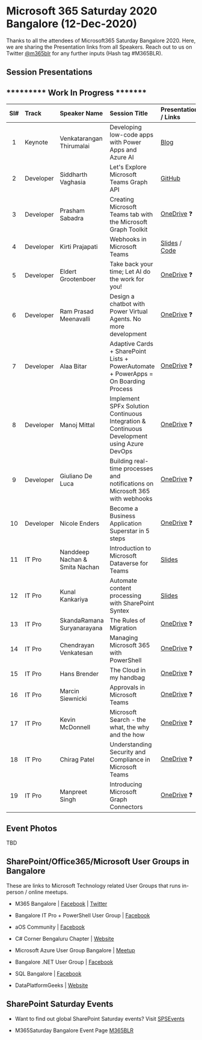 # Microsoft 365 Saturday 2020 Bangalore (12-Dec-2020)

Thanks to all the attendees of Microsoft365 Saturday Bangalore 2020.  Here, we are sharing the Presentation links from all Speakers. Reach out to us on Twitter [@m365blr](https://twitter.com/m365blr "Microsoft365 Bangalore") for any further inputs (Hash tag #M365BLR).

## Session Presentations

## ********* Work In Progress ******* 

| Sl# | Track | Speaker Name | Session Title | Presentation / Links |
|:---:|:------|:-----------|:---------|:------------|
| 1  | Keynote | Venkatarangan Thirumalai | Developing low-code apps with Power Apps and Azure AI | [Blog](https://venkatarangan.com/blog/2020/12/developing-low-code-apps-with-microsoft-power-apps-and-ai-builder/  "Venkatarangan's Personal Blog")  |
| 2  | Developer | Siddharth Vaghasia | Let's Explore Microsoft Teams Graph API | [GitHub](https://github.com/siddharth-vaghasia/public-docs/blob/master/M365BLR-ExploreTeamsAPI-SiddharthVaghasia.pptx "Siddharth Vaghasia's Personal GitHub") |
| 3  | Developer | Prasham Sabadra | Creating Microsoft Teams tab with the Microsoft Graph Toolkit | [OneDrive](https://github.com/mstechcomin "TBD") :question: |
| 4  | Developer | Kirti Prajapati | Webhooks in Microsoft Teams | [Slides](https://github.com/mstechcomin/m365-saturday-2020-blr/blob/master/docs/Webhooks-in-Microsoft-Teams_Kirti-Prajapati_M365BLR2020.pdf?raw=true "Slides") / [Code](https://github.com/mstechcomin/m365-saturday-2020-blr/blob/main/code/OutgoingWHSample.zip "Code") |
| 5  | Developer | Eldert Grootenboer | Take back your time; Let AI do the work for you! | [OneDrive](https://github.com/mstechcomin "TBD") :question: |
| 6  | Developer | Ram Prasad Meenavalli | Design a chatbot with Power Virtual Agents. No more development | [OneDrive](https://github.com/mstechcomin "TBD") :question: |
| 7  | Developer | Alaa Bitar | Adaptive Cards + SharePoint Lists + PowerAutomate + PowerApps = On Boarding Process | [OneDrive](https://github.com/mstechcomin "TBD") :question: |
| 8  | Developer | Manoj Mittal | Implement SPFx Solution Continuous Integration & Continuous Development using Azure DevOps | [OneDrive](https://github.com/mstechcomin "TBD") :question: |
| 9  | Developer | Giuliano De Luca | Building real-time processes and notifications on Microsoft 365 with webhooks | [OneDrive](https://github.com/mstechcomin "TBD") :question: |
| 10 | Developer | Nicole Enders | Become a Business Application Superstar in 5 steps | [OneDrive](https://github.com/mstechcomin "TBD") :question: |
| 11 | IT Pro | Nanddeep Nachan & Smita Nachan | Introduction to Microsoft Dataverse for Teams | [Slides](https://github.com/mstechcomin/m365-saturday-2020-blr/blob/master/docs/Introduction-to-Microsoft-Dataverse-for-Teams_Nanddeep-Nachan-and-Smita-Nachan_M365BLR2020?raw=true "Slides") |
| 12 | IT Pro | Kunal Kankariya | Automate content processing with SharePoint Syntex | [Slides](https://github.com/mstechcomin/m365-saturday-2020-blr/blob/master/docs/Automate-content-processing-with-SharePoint-Syntex_Kunal-Kankariya_M365BLR2020.pdf?raw=true "Slides") |
| 13 | IT Pro | SkandaRamana Suryanarayana | The Rules of Migration | [OneDrive](https://github.com/mstechcomin "TBD") :question: |
| 14 | IT Pro | Chendrayan Venkatesan | Managing Microsoft 365 with PowerShell | [OneDrive](https://github.com/mstechcomin "TBD") :question: |
| 15 | IT Pro | Hans Brender | The Cloud in my handbag | [OneDrive](https://github.com/mstechcomin "TBD") :question: |
| 16 | IT Pro | Marcin Siewnicki | Approvals in Microsoft Teams | [OneDrive](https://github.com/mstechcomin "TBD") :question: |
| 17 | IT Pro | Kevin McDonnell | Microsoft Search - the what, the why and the how | [OneDrive](https://github.com/mstechcomin "TBD") :question: |
| 18 | IT Pro | Chirag Patel | Understanding Security and Compliance in Microsoft Teams | [OneDrive](https://github.com/mstechcomin "TBD") :question: |
| 19 | IT Pro | Manpreet Singh | Introducing Microsoft Graph Connectors | [OneDrive](https://github.com/mstechcomin "TBD") :question: |


## Event Photos
TBD 

## SharePoint/Office365/Microsoft User Groups in Bangalore
These are links to Microsoft Technology related User Groups that runs in-person / online meetups.
* M365 Bangalore | [Facebook](https://www.facebook.com/groups/m365blr/ "Facebook") | [Twitter](https://twitter.com/m365blr "Twitter")

* Bangalore IT Pro + PowerShell User Group | [Facebook](https://www.facebook.com/groups/psbug/ "Facebook")

* aOS Community | [Facebook](https://www.facebook.com/aosComm/ "Facebook")

* C# Corner Bengaluru Chapter | [Website](https://www.c-sharpcorner.com/chapters/bengaluru-chapter "C# Corner Bengaluru Chapter")

* Microsoft Azure User Group Bangalore | [Meetup](https://www.meetup.com/Microsoft-Azure-Bangalore/  "Meetup")

* Bangalore .NET User Group | [Facebook](https://www.facebook.com/groups/BDotNet/  "Facebook")

* SQL Bangalore | [Facebook](https://www.facebook.com/groups/SQLBangalore/   "Facebook")

* DataPlatformGeeks | [Website](http://www.dataplatformgeeks.com/ "Website")

## SharePoint Saturday Events

* Want to find out global SharePoint Saturday events? Visit [SPSEvents](http://www.spsevents.org/ "SharePoint Saturdays Home Page")

* M365Saturday Bangalore Event Page [M365BLR](https://www.spsevents.org/event/bangaloresps2020/ "M365BLR 12-Dec-2020")
